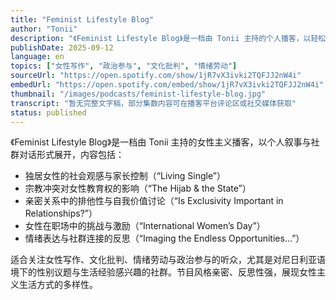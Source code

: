```yaml
---
title: "Feminist Lifestyle Blog"
author: "Tonii"
description: "《Feminist Lifestyle Blog》是一档由 Tonii 主持的个人播客，以轻松对话形式探讨女性主义生活方式、性别议题与社交关系。节目融合个人经验与社会观察，涵盖独居女性的社会观感、宗教与教育冲突、亲密关系中的排他性、女性职业挑战与情绪表达等内容。风格亲切、反思性强，适合年轻听众与女性主义入门者。Spotify 评分为 5.0（1 条评论），为尼日利亚语境下的女性主义播客提供独特视角。"
publishDate: 2025-09-12
language: en
topics: ["女性写作", "政治参与", "文化批判", "情绪劳动"]
sourceUrl: "https://open.spotify.com/show/1jR7vX3ivki2TQFJJ2nW4i"
embedUrl: "https://open.spotify.com/embed/show/1jR7vX3ivki2TQFJJ2nW4i"
thumbnail: "/images/podcasts/feminist-lifestyle-blog.jpg"
transcript: "暂无完整文字稿，部分集数内容可在播客平台评论区或社交媒体获取"
status: published
---
```


《Feminist Lifestyle Blog》是一档由 Tonii 主持的女性主义播客，以个人叙事与社群对话形式展开，内容包括：

- 独居女性的社会观感与家长控制（“Living Single”）
- 宗教冲突对女性教育权的影响（“The Hijab & the State”）
- 亲密关系中的排他性与自我价值讨论（“Is Exclusivity Important in Relationships?”）
- 女性在职场中的挑战与激励（“International Women’s Day”）
- 情绪表达与社群连接的反思（“Imaging the Endless Opportunities…”）

适合关注女性写作、文化批判、情绪劳动与政治参与的听众，尤其是对尼日利亚语境下的性别议题与生活经验感兴趣的社群。节目风格亲密、反思性强，展现女性主义生活方式的多样性。

